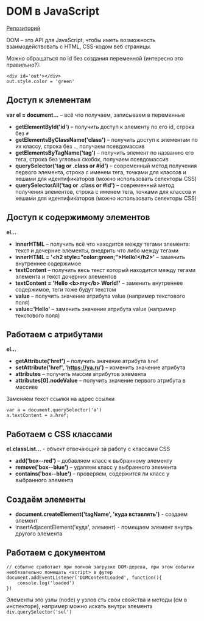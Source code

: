 # DOM в JavaScript

[Репозиторий](https://github.com/damir-art/javascript/tree/master/dom)

DOM &ndash; это API для JavaScript, чтобы иметь возможность взаимодействовать с HTML, CSS-кодом веб страницы.

Можно обращаться по id без создания переменной (интересно это правильно?):

    <div id='out'></div>
    out.style.color = 'green'

## Доступ к элементам
**var el = document...** &ndash; всё что получаем, записываем в переменные<br />
* **getElementById('id')** &ndash; получить доступ к элементу по его id, строка без `#`<br />
* **getElementsByClassName('class')** &ndash; получить доступ к элементам по их классу, строка без `.`, получаем псевдомассив<br />
* **getElementsByTagName('tag')** &ndash; получить элемент по названию его тега, строка без угловых скобок, получаем псевдомассив<br />
* **querySelector('tag or .class or #id')** &ndash; современный метод получения первого элемента, строка с именем тега, точками для классов и хешами для идентификаторов (можно использовать селекторы CSS)<br />
* **querySelectorAll('tag or .class or #id')** &ndash; современный метод получения элементов, строка с именем тега, точками для классов и хешами для идентификаторов (можно использовать селекторы CSS)<br />

## Доступ к содержимому элементов
**el...**
* **innerHTML** &ndash; получить всё что находится между тегами элемента: текст и дочерние элементы, внедрить что либо между тегами
* **innerHTML = '&lt;h2 style="color:green;">Hello!&lt;/h2>'** &ndash; заменить внутреннее содержимое
* **textContent** &ndash; получить весь текст который находится между тегами элемента и текст дочерних элементов
* **textContent = 'Hello &lt;b>my&lt;/b> World!'** &ndash; заменить внутреннее содержимое, теги тоже будут текстом
* **value** &ndash; получить значение атрибута value (например текстового поля)
* **value='Hello'** &ndash; заменить значение атрибута value (например текстового поля)

## Работаем с атрибутами
**el...**
* **getAttribute('href')** &ndash; получить значение атрибута `href`
* **setAttribute('href', 'https://ya.ru')** &ndash; изменить значение атрибута
* **attributes** &ndash; получить массив атрибутов элемента
* **attributes[0].nodeValue** &ndash; получить значение первого атрибута в массиве

Заменяем текст ссылки на адрес ссылки

    var a = document.querySelector('a')
    a.textContent = a.href;

## Работаем с CSS классами
**el.classList...** - объект отвечающий за работу с классами CSS
* **add('box--red')** &ndash; добавляем класс к выбранному элементу
* **remove('box--blue')** &ndash; удаляем класс у выбранного элемента
* **contains('box--blue')** &ndash; проверяем, содержится ли класс у выбранного элемента

## Создаём элементы
* **document.createElement('tagName', 'куда вставлять')** - создаем элемент
* insertAdjacentElement('куда', элемент) - помещаем элемент внутрь другого элемента

## Работаем с документом
    // событие сработает при полной загрузке DOM-дерева, при этом событии необязательно помещать <script> в футер
    document.addEventListener('DOMContentLoaded', function(){
        console.log('loaded')
    })

Элементы это узлы (node) у узлов сть свои свойства и методы (см в инспекторе), например можно искать внутри элемента `div.querySelector('sel')`
